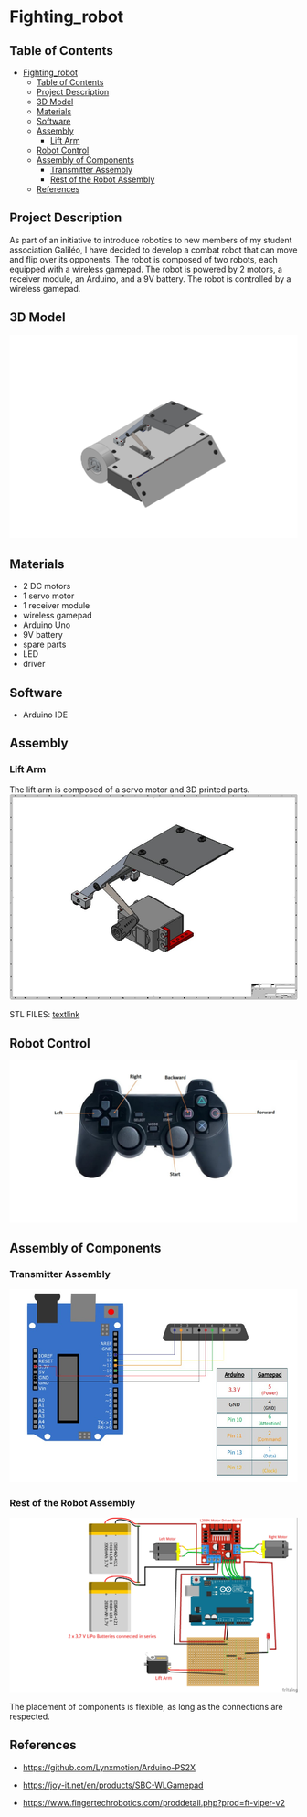# Fighting_robot

## Table of Contents
- [Fighting\_robot](#fighting_robot)
  - [Table of Contents](#table-of-contents)
  - [Project Description](#project-description)
  - [3D Model](#3d-model)
  - [Materials](#materials)
  - [Software](#software)
  - [Assembly](#assembly)
    - [Lift Arm](#lift-arm)
  - [Robot Control](#robot-control)
  - [Assembly of Components](#assembly-of-components)
    - [Transmitter Assembly](#transmitter-assembly)
    - [Rest of the Robot Assembly](#rest-of-the-robot-assembly)
  - [References](#references)

## Project Description

As part of an initiative to introduce robotics to new members of my student association Galiléo, I have decided to develop a combat robot that can move and flip over its opponents. The robot is composed of two robots, each equipped with a wireless gamepad. The robot is powered by 2 motors, a receiver module, an Arduino, and a 9V battery. The robot is controlled by a wireless gamepad.

## 3D Model
![image](images/FR.jpg)

## Materials
- 2 DC motors
- 1 servo motor
- 1 receiver module
- wireless gamepad
- Arduino Uno
- 9V battery
- spare parts
- LED
- driver

## Software
- Arduino IDE

## Assembly
### Lift Arm
The lift arm is composed of a servo motor and 3D printed parts.
![image](images/Lift_arm.JPG)

STL FILES: [textlink](STL/Lift-Arm)

## Robot Control
![image](images/mannette.jpg)

## Assembly of Components
### Transmitter Assembly
![image](images/transmitter.jpg)

### Rest of the Robot Assembly
![image](images/arduino_bb.jpg)

The placement of components is flexible, as long as the connections are respected.

## References

- https://github.com/Lynxmotion/Arduino-PS2X

- https://joy-it.net/en/products/SBC-WLGamepad

- https://www.fingertechrobotics.com/proddetail.php?prod=ft-viper-v2









